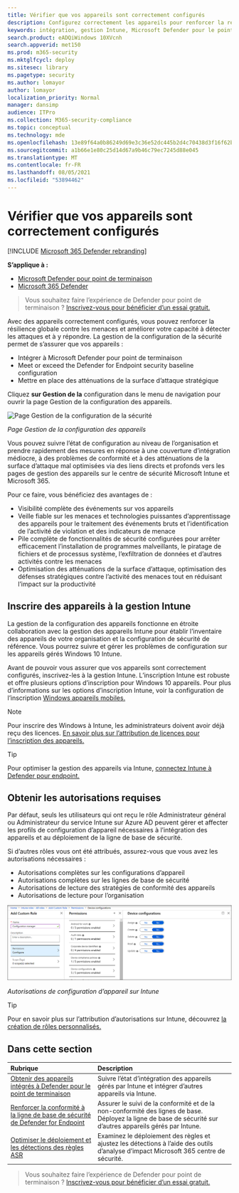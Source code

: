 ```yaml
---
title: Vérifier que vos appareils sont correctement configurés
description: Configurez correctement les appareils pour renforcer la résilience globale contre les menaces et améliorer votre capacité à détecter les attaques et à y répondre.
keywords: intégration, gestion Intune, Microsoft Defender pour le point de terminaison, Microsoft Defender, Windows Defender, réduction de la surface d’attaque, réduction de la surface d’attaque, réduction de la surface d’attaque, ligne de base de sécurité
search.product: eADQiWindows 10XVcnh
search.appverid: met150
ms.prod: m365-security
ms.mktglfcycl: deploy
ms.sitesec: library
ms.pagetype: security
ms.author: lomayor
author: lomayor
localization_priority: Normal
manager: dansimp
audience: ITPro
ms.collection: M365-security-compliance
ms.topic: conceptual
ms.technology: mde
ms.openlocfilehash: 13e89f64a0b86249d69e3c36e52dc445b2d4c70438d3f16f62bc8758fa6b5b4a
ms.sourcegitcommit: a1b66e1e80c25d14d67a9b46c79ec7245d88e045
ms.translationtype: MT
ms.contentlocale: fr-FR
ms.lasthandoff: 08/05/2021
ms.locfileid: "53894462"
---
```

# <a name="ensure-your-devices-are-configured-properly"></a>Vérifier que vos appareils sont correctement configurés

[!INCLUDE [Microsoft 365 Defender rebranding](../../includes/microsoft-defender.md)]

**S’applique à :**
- [Microsoft Defender pour point de terminaison](https://go.microsoft.com/fwlink/p/?linkid=2154037)
- [Microsoft 365 Defender](https://go.microsoft.com/fwlink/?linkid=2118804)

> Vous souhaitez faire l’expérience de Defender pour point de terminaison ? [Inscrivez-vous pour bénéficier d’un essai gratuit.](https://signup.microsoft.com/create-account/signup?products=7f379fee-c4f9-4278-b0a1-e4c8c2fcdf7e&ru=https://aka.ms/MDEp2OpenTrial?ocid=docs-wdatp-onboardconfigure-abovefoldlink)

Avec des appareils correctement configurés, vous pouvez renforcer la résilience globale contre les menaces et améliorer votre capacité à détecter les attaques et à y répondre. La gestion de la configuration de la sécurité permet de s’assurer que vos appareils :

- Intégrer à Microsoft Defender pour point de terminaison
- Meet or exceed the Defender for Endpoint security baseline configuration
- Mettre en place des atténuations de la surface d’attaque stratégique

Cliquez **sur Gestion de la** configuration dans le menu de navigation pour ouvrir la page Gestion de la configuration des appareils.

![Page Gestion de la configuration de la sécurité](images/secconmgmt_main.png)

*Page Gestion de la configuration des appareils*

Vous pouvez suivre l’état de configuration au niveau de l’organisation et prendre rapidement des mesures en réponse à une couverture d’intégration médiocre, à des problèmes de conformité et à des atténuations de la surface d’attaque mal optimisées via des liens directs et profonds vers les pages de gestion des appareils sur le centre de sécurité Microsoft Intune et Microsoft 365.

Pour ce faire, vous bénéficiez des avantages de :

- Visibilité complète des événements sur vos appareils
- Veille fiable sur les menaces et technologies puissantes d’apprentissage des appareils pour le traitement des événements bruts et l’identification de l’activité de violation et des indicateurs de menace
- Pile complète de fonctionnalités de sécurité configurées pour arrêter efficacement l’installation de programmes malveillants, le piratage de fichiers et de processus système, l’exfiltration de données et d’autres activités contre les menaces
- Optimisation des atténuations de la surface d’attaque, optimisation des défenses stratégiques contre l’activité des menaces tout en réduisant l’impact sur la productivité

## <a name="enroll-devices-to-intune-management"></a>Inscrire des appareils à la gestion Intune

La gestion de la configuration des appareils fonctionne en étroite collaboration avec la gestion des appareils Intune pour établir l’inventaire des appareils de votre organisation et la configuration de sécurité de référence. Vous pourrez suivre et gérer les problèmes de configuration sur les appareils gérés Windows 10 Intune.

Avant de pouvoir vous assurer que vos appareils sont correctement configurés, inscrivez-les à la gestion Intune. L’inscription Intune est robuste et offre plusieurs options d’inscription pour Windows 10 appareils. Pour plus d’informations sur les options d’inscription Intune, voir la configuration de l’inscription [Windows appareils mobiles.](/intune/windows-enroll)

> [!NOTE]
> Pour inscrire des Windows à Intune, les administrateurs doivent avoir déjà reçu des licences. [En savoir plus sur l’attribution de licences pour l’inscription des appareils.](/intune/licenses-assign)

> [!TIP]
> Pour optimiser la gestion des appareils via Intune, [connectez Intune à Defender pour endpoint.](/intune/advanced-threat-protection#enable-windows-defender-atp-in-intune)

## <a name="obtain-required-permissions"></a>Obtenir les autorisations requises

Par défaut, seuls les utilisateurs qui ont reçu le rôle Administrateur général ou Administrateur du service Intune sur Azure AD peuvent gérer et affecter les profils de configuration d’appareil nécessaires à l’intégration des appareils et au déploiement de la ligne de base de sécurité.

Si d’autres rôles vous ont été attribués, assurez-vous que vous avez les autorisations nécessaires :

- Autorisations complètes sur les configurations d’appareil
- Autorisations complètes sur les lignes de base de sécurité
- Autorisations de lecture des stratégies de conformité des appareils
- Autorisations de lecture pour l’organisation

![Autorisations requises sur Intune](images/secconmgmt_intune_permissions.png)

*Autorisations de configuration d’appareil sur Intune*

> [!TIP]
> Pour en savoir plus sur l’attribution d’autorisations sur Intune, découvrez [la création de rôles personnalisés.](/intune/create-custom-role#to-create-a-custom-role)

## <a name="in-this-section"></a>Dans cette section

Rubrique|Description
:---|:---
[Obtenir des appareils intégrés à Defender pour le point de terminaison](configure-machines-onboarding.md)|Suivre l’état d’intégration des appareils gérés par Intune et intégrer d’autres appareils via Intune. 
[Renforcer la conformité à la ligne de base de sécurité de Defender for Endpoint](configure-machines-security-baseline.md)|Assurer le suivi de la conformité et de la non-conformité des lignes de base. Déployez la ligne de base de sécurité sur d’autres appareils gérés par Intune.
[Optimiser le déploiement et les détections des règles ASR](configure-machines-asr.md)|Examinez le déploiement des règles et ajustez les détections à l’aide des outils d’analyse d’impact Microsoft 365 centre de sécurité.

> Vous souhaitez faire l’expérience de Defender pour point de terminaison ? [Inscrivez-vous pour bénéficier d’un essai gratuit.](https://signup.microsoft.com/create-account/signup?products=7f379fee-c4f9-4278-b0a1-e4c8c2fcdf7e&ru=https://aka.ms/MDEp2OpenTrial?ocid=docs-wdatp-onboardconfigure-belowfoldlink)
